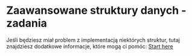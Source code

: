 # Zaawansowane struktury danych - zadania
Jeśli będziesz miał problem z implementacją niektórych struktur, tutaj znajdziesz dodatkowe informacje, które mogą ci pomóc:  [Start here](https://github.com/szczepanikoww/Advanced-Data-Structures---excercies/wiki)
